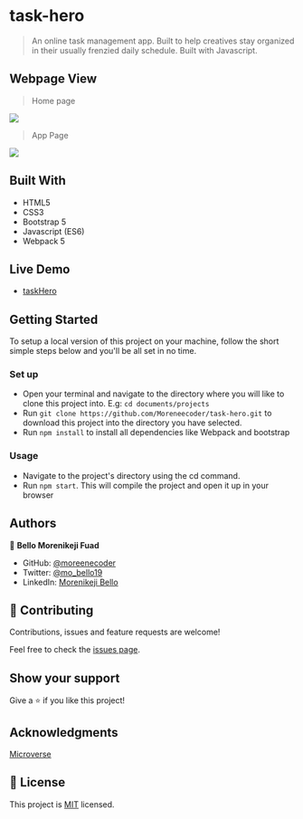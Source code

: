 # task-hero
> An online task management app. Built to help creatives stay organized in their usually frenzied daily schedule. Built with Javascript.

## Webpage View

> Home page
> 
![](https://user-images.githubusercontent.com/38987207/127752371-237d19a8-2593-4cf5-a91d-53af947b1ce1.png)

> App Page
> 
![](https://user-images.githubusercontent.com/38987207/127752410-4f6ec53d-4a41-47aa-925e-07e3099eb7d1.png)

## Built With
* HTML5
* CSS3
* Bootstrap 5
* Javascript (ES6)
* Webpack 5

## Live Demo
* [taskHero](https://moreneecoder.github.io/task-hero/)

## Getting Started
To setup a local version of this project on your machine, follow the short simple steps below and you'll be all set in no time.

### Set up
* Open your terminal and navigate to the directory where you will like to clone this project into. E.g: `cd documents/projects`
* Run `git clone https://github.com/Moreneecoder/task-hero.git` to download this project into the directory you have selected.
* Run `npm install` to install all dependencies like Webpack and bootstrap

### Usage
* Navigate to the project's directory using the cd command.
* Run `npm start`. This will compile the project and open it up in your browser

## Authors

👤 **Bello Morenikeji Fuad**

- GitHub: [@moreenecoder](https://github.com/Moreneecoder)
- Twitter: [@mo_bello19](https://twitter.com/mo_bello19)
- LinkedIn: [Morenikeji Bello](https://linkedin.com/morenikeji-bello)

## 🤝 Contributing

Contributions, issues and feature requests are welcome!

Feel free to check the [issues page](issues/).

## Show your support

Give a ⭐️ if you like this project!

## Acknowledgments

[Microverse](https://microverse.org)

## 📝 License

This project is [MIT](./LICENSE) licensed.
